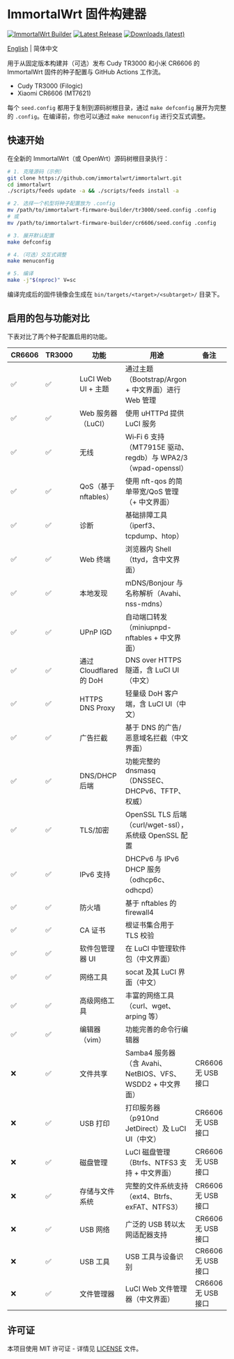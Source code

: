 # ImmortalWrt 固件构建器

[![ImmortalWrt Builder](https://github.com/coachpo/immortalwrt-firmware-builder/actions/workflows/builder.yml/badge.svg?branch=main)](https://github.com/coachpo/immortalwrt-firmware-builder/actions/workflows/builder.yml)
[![Latest Release](https://img.shields.io/github/v/release/coachpo/immortalwrt-firmware-builder?sort=semver&style=flat-square&label=Release&logo=github)](https://github.com/coachpo/immortalwrt-firmware-builder/releases/latest)
[![Downloads (latest)](https://img.shields.io/github/downloads/coachpo/immortalwrt-firmware-builder/latest/total?style=flat-square&label=Downloads&logo=github)](https://github.com/coachpo/immortalwrt-firmware-builder/releases/latest)

[English](README.md) | 简体中文

用于从固定版本构建并（可选）发布 Cudy TR3000 和小米 CR6606 的 ImmortalWrt 固件的种子配置与 GitHub Actions 工作流。

- Cudy TR3000 (Filogic)
- Xiaomi CR6606 (MT7621)

每个 `seed.config` 都用于复制到源码树根目录，通过 `make defconfig` 展开为完整的 `.config`。在编译前，你也可以通过 `make menuconfig` 进行交互式调整。

## 快速开始
在全新的 ImmortalWrt（或 OpenWrt）源码树根目录执行：

```bash
# 1. 克隆源码（示例）
git clone https://github.com/immortalwrt/immortalwrt.git
cd immortalwrt
./scripts/feeds update -a && ./scripts/feeds install -a

# 2. 选择一个机型将种子配置放为 .config
mv /path/to/immortalwrt-firmware-builder/tr3000/seed.config .config    # TR3000 功能更全面
# 或
mv /path/to/immortalwrt-firmware-builder/cr6606/seed.config .config    # CR6606 轻量

# 3. 展开默认配置
make defconfig

# 4.（可选）交互式调整
make menuconfig

# 5. 编译
make -j"$(nproc)" V=sc
```

编译完成后的固件镜像会生成在 `bin/targets/<target>/<subtarget>/` 目录下。

## 启用的包与功能对比

下表对比了两个种子配置启用的功能。

| CR6606 | TR3000 | 功能 | 用途 | 备注 |
| --- | --- | --- | --- | --- |
| ✅ | ✅ | LuCI Web UI + 主题 | 通过主题（Bootstrap/Argon + 中文界面）进行 Web 管理 | |
| ✅ | ✅ | Web 服务器（LuCI） | 使用 uHTTPd 提供 LuCI 服务 | |
| ✅ | ✅ | 无线 | Wi‑Fi 6 支持（MT7915E 驱动、regdb）与 WPA2/3（wpad-openssl） | |
| ✅ | ✅ | QoS（基于 nftables） | 使用 nft-qos 的简单带宽/QoS 管理（+ 中文界面） | |
| ✅ | ✅ | 诊断 | 基础排障工具（iperf3、tcpdump、htop） | |
| ✅ | ✅ | Web 终端 | 浏览器内 Shell（ttyd，含中文界面） | |
| ✅ | ✅ | 本地发现 | mDNS/Bonjour 与名称解析（Avahi、nss-mdns） | |
| ✅ | ✅ | UPnP IGD | 自动端口转发（miniupnpd-nftables + 中文界面） | |
| ✅ | ✅ | 通过 Cloudflared 的 DoH | DNS over HTTPS 隧道，含 LuCI UI（中文） | |
| ✅ | ✅ | HTTPS DNS Proxy | 轻量级 DoH 客户端，含 LuCI UI（中文） | |
| ✅ | ✅ | 广告拦截 | 基于 DNS 的广告/恶意域名拦截（中文界面） | |
| ✅ | ✅ | DNS/DHCP 后端 | 功能完整的 dnsmasq（DNSSEC、DHCPv6、TFTP、权威） | |
| ✅ | ✅ | TLS/加密 | OpenSSL TLS 后端（curl/wget-ssl），系统级 OpenSSL 配置 | |
| ✅ | ✅ | IPv6 支持 | DHCPv6 与 IPv6 DHCP 服务（odhcp6c、odhcpd） | |
| ✅ | ✅ | 防火墙 | 基于 nftables 的 firewall4 | |
| ✅ | ✅ | CA 证书 | 根证书集合用于 TLS 校验 | |
| ✅ | ✅ | 软件包管理器 UI | 在 LuCI 中管理软件包（中文界面） | |
| ✅ | ✅ | 网络工具 | socat 及其 LuCI 界面（中文） | |
| ✅ | ✅ | 高级网络工具 | 丰富的网络工具（curl、wget、arping 等） | |
| ✅ | ✅ | 编辑器（vim） | 功能完善的命令行编辑器 | |
| ❌ | ✅ | 文件共享 | Samba4 服务器（含 Avahi、NetBIOS、VFS、WSDD2 + 中文界面） | CR6606 无 USB 接口 |
| ❌ | ✅ | USB 打印 | 打印服务器（p910nd JetDirect）及 LuCI UI（中文） | CR6606 无 USB 接口 |
| ❌ | ✅ | 磁盘管理 | LuCI 磁盘管理（Btrfs、NTFS3 支持 + 中文界面） | CR6606 无 USB 接口 |
| ❌ | ✅ | 存储与文件系统 | 完整的文件系统支持（ext4、Btrfs、exFAT、NTFS3） | CR6606 无 USB 接口 |
| ❌ | ✅ | USB 网络 | 广泛的 USB 转以太网适配器支持 | CR6606 无 USB 接口 |
| ❌ | ✅ | USB 工具 | USB 工具与设备识别 | CR6606 无 USB 接口 |
| ❌ | ✅ | 文件管理器 | LuCI Web 文件管理器（中文界面） | CR6606 无 USB 接口 |


## 许可证

本项目使用 MIT 许可证 - 详情见 [LICENSE](LICENSE) 文件。


